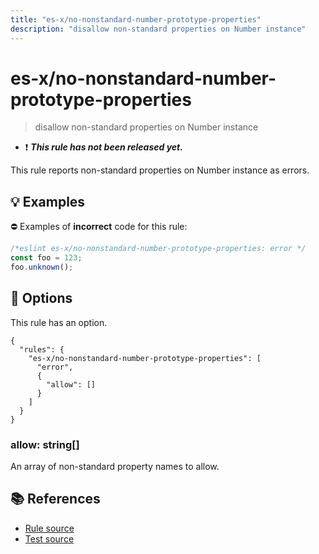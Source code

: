 ```yaml
---
title: "es-x/no-nonstandard-number-prototype-properties"
description: "disallow non-standard properties on Number instance"
---
```


# es-x/no-nonstandard-number-prototype-properties
> disallow non-standard properties on Number instance

- ❗ <badge text="This rule has not been released yet." vertical="middle" type="error"> ***This rule has not been released yet.*** </badge>

This rule reports non-standard properties on Number instance as errors.

## 💡 Examples

⛔ Examples of **incorrect** code for this rule:

<eslint-playground type="bad">

```js
/*eslint es-x/no-nonstandard-number-prototype-properties: error */
const foo = 123;
foo.unknown();
```

</eslint-playground>

## 🔧 Options

This rule has an option.

```jsonc
{
  "rules": {
    "es-x/no-nonstandard-number-prototype-properties": [
      "error",
      {
        "allow": []
      }
    ]
  }
}
```

### allow: string[]

An array of non-standard property names to allow.

## 📚 References

- [Rule source](https://github.com/eslint-community/eslint-plugin-es-x/blob/master/lib/rules/no-nonstandard-number-prototype-properties.js)
- [Test source](https://github.com/eslint-community/eslint-plugin-es-x/blob/master/tests/lib/rules/no-nonstandard-number-prototype-properties.js)
